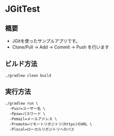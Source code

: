 # JGitTest

## 概要

* JGitを使ったサンプルアプリです。
* Clone/Pull -> Add -> Commit -> Push を行います 


## ビルド方法

```
./gradlew clean build 
```

## 実行方法

```
./gradlew run \
  -Pusr=ユーザー名 \
  -Ppsw=パスワード \
  -Pemail=メールアドレス \
  -Premote=リモートリポジトリ(https)のURL \
  -Plocal=ローカルリポジトリへのパス

```



